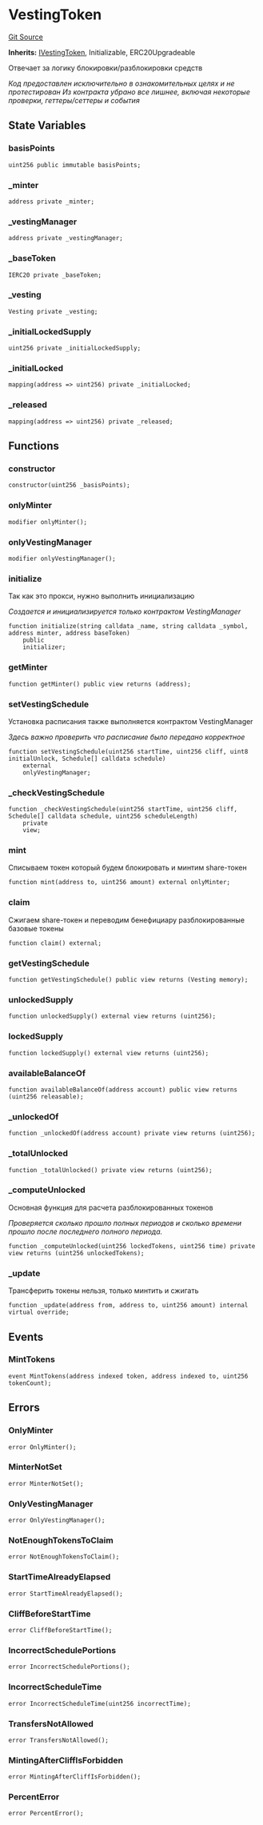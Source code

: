 # VestingToken
[Git Source](https://github.com/BJustCoin/BJustCoin/blob/a2ea42a40685967d519dc58bec22747464dbc3c6/src/VestingToken.sol)

**Inherits:**
[IVestingToken](/src/IVestingToken.sol/interface.IVestingToken.md), Initializable, ERC20Upgradeable

Отвечает за логику блокировки/разблокировки средств

*Код предоставлен исключительно в ознакомительных целях и не протестирован
Из контракта убрано все лишнее, включая некоторые проверки, геттеры/сеттеры и события*


## State Variables
### basisPoints

```solidity
uint256 public immutable basisPoints;
```


### _minter

```solidity
address private _minter;
```


### _vestingManager

```solidity
address private _vestingManager;
```


### _baseToken

```solidity
IERC20 private _baseToken;
```


### _vesting

```solidity
Vesting private _vesting;
```


### _initialLockedSupply

```solidity
uint256 private _initialLockedSupply;
```


### _initialLocked

```solidity
mapping(address => uint256) private _initialLocked;
```


### _released

```solidity
mapping(address => uint256) private _released;
```


## Functions
### constructor


```solidity
constructor(uint256 _basisPoints);
```

### onlyMinter


```solidity
modifier onlyMinter();
```

### onlyVestingManager


```solidity
modifier onlyVestingManager();
```

### initialize

Так как это прокси, нужно выполнить инициализацию

*Создается и инициализируется только контрактом VestingManager*


```solidity
function initialize(string calldata _name, string calldata _symbol, address minter, address baseToken)
    public
    initializer;
```

### getMinter


```solidity
function getMinter() public view returns (address);
```

### setVestingSchedule

Установка расписания также выполняется контрактом VestingManager

*Здесь важно проверить что расписание было передано корректное*


```solidity
function setVestingSchedule(uint256 startTime, uint256 cliff, uint8 initialUnlock, Schedule[] calldata schedule)
    external
    onlyVestingManager;
```

### _checkVestingSchedule


```solidity
function _checkVestingSchedule(uint256 startTime, uint256 cliff, Schedule[] calldata schedule, uint256 scheduleLength)
    private
    view;
```

### mint

Списываем токен который будем блокировать и минтим share-токен


```solidity
function mint(address to, uint256 amount) external onlyMinter;
```

### claim

Сжигаем share-токен и переводим бенефициару разблокированные базовые токены


```solidity
function claim() external;
```

### getVestingSchedule


```solidity
function getVestingSchedule() public view returns (Vesting memory);
```

### unlockedSupply


```solidity
function unlockedSupply() external view returns (uint256);
```

### lockedSupply


```solidity
function lockedSupply() external view returns (uint256);
```

### availableBalanceOf


```solidity
function availableBalanceOf(address account) public view returns (uint256 releasable);
```

### _unlockedOf


```solidity
function _unlockedOf(address account) private view returns (uint256);
```

### _totalUnlocked


```solidity
function _totalUnlocked() private view returns (uint256);
```

### _computeUnlocked

Основная функция для расчета разблокированных токенов

*Проверяется сколько прошло полных периодов и сколько времени прошло
после последнего полного периода.*


```solidity
function _computeUnlocked(uint256 lockedTokens, uint256 time) private view returns (uint256 unlockedTokens);
```

### _update

Трансферить токены нельзя, только минтить и сжигать


```solidity
function _update(address from, address to, uint256 amount) internal virtual override;
```

## Events
### MintTokens

```solidity
event MintTokens(address indexed token, address indexed to, uint256 tokenCount);
```

## Errors
### OnlyMinter

```solidity
error OnlyMinter();
```

### MinterNotSet

```solidity
error MinterNotSet();
```

### OnlyVestingManager

```solidity
error OnlyVestingManager();
```

### NotEnoughTokensToClaim

```solidity
error NotEnoughTokensToClaim();
```

### StartTimeAlreadyElapsed

```solidity
error StartTimeAlreadyElapsed();
```

### CliffBeforeStartTime

```solidity
error CliffBeforeStartTime();
```

### IncorrectSchedulePortions

```solidity
error IncorrectSchedulePortions();
```

### IncorrectScheduleTime

```solidity
error IncorrectScheduleTime(uint256 incorrectTime);
```

### TransfersNotAllowed

```solidity
error TransfersNotAllowed();
```

### MintingAfterCliffIsForbidden

```solidity
error MintingAfterCliffIsForbidden();
```

### PercentError

```solidity
error PercentError();
```

